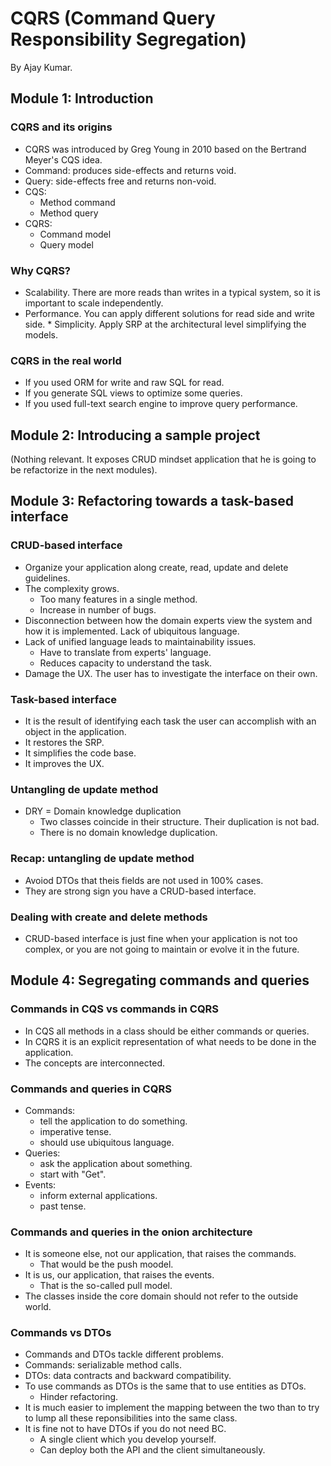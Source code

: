 # CQRS (Command Query Responsibility Segregation)

By Ajay Kumar.

## Module 1: Introduction
### CQRS and its origins
* CQRS was introduced by Greg Young in 2010 based on the Bertrand Meyer's CQS idea.
* Command: produces side-effects and returns void.
* Query: side-effects free and returns non-void.
* CQS:
    * Method command
    * Method query
* CQRS:
    * Command model
    * Query model

### Why CQRS?
* Scalability. There are more reads than writes in a typical system, so it is important to scale independently.
* Performance. You can apply different solutions for read side and write side. * Simplicity. Apply SRP at the architectural level simplifying the models.

### CQRS in the real world
* If you used ORM for write and raw SQL for read.
* If you generate SQL views to optimize some queries.
* If you used full-text search engine to improve query performance.

## Module 2: Introducing a sample project
(Nothing relevant. It exposes CRUD mindset application that he is going to be refactorize in the next modules).

## Module 3: Refactoring towards a task-based interface
### CRUD-based interface
* Organize your application along create, read, update and delete guidelines.
* The complexity grows.
    * Too many features in a single method.
    * Increase in number of bugs.
* Disconnection between how the domain experts view the system and how it is implemented. Lack of ubiquitous language.
* Lack of unified language leads to maintainability issues.
    * Have to translate from experts' language.
    * Reduces capacity to understand the task.
* Damage the UX. The user has to investigate the interface on their own.

### Task-based interface
* It is the result of identifying each task the user can accomplish with an object in the application.
* It restores the SRP.
* It simplifies the code base.
* It improves the UX.

### Untangling de update method
* DRY = Domain knowledge duplication
    * Two classes coincide in their structure. Their duplication is not bad.
    * There is no domain knowledge duplication.

### Recap: untangling de update method
* Avoiod DTOs that theis fields are not used in 100% cases.
* They are strong sign you have a CRUD-based interface.

### Dealing with create and delete methods
* CRUD-based interface is just fine when your application is not too complex, or you are not going to maintain or evolve it in the future.

## Module 4: Segregating commands and queries
### Commands in CQS vs commands in CQRS
* In CQS all methods in a class should be either commands or queries.
* In CQRS it is an explicit representation of what needs to be done in the application.
* The concepts are interconnected.

### Commands and queries in CQRS
* Commands:
    * tell the application to do something.
    * imperative tense.
    * should use ubiquitous language.
* Queries:
    * ask the application about something.
    * start with "Get".
* Events:
    * inform external applications.
    * past tense.

### Commands and queries in the onion architecture
* It is someone else, not our application, that raises the commands.
    * That would be the push moodel.
* It is us, our application, that raises the events.
    * That is the so-called pull model.
* The classes inside the core domain should not refer to the outside world.

### Commands vs DTOs
* Commands and DTOs tackle different problems.
* Commands: serializable method calls.
* DTOs: data contracts and backward compatibility.
* To use commands as DTOs is the same that to use entities as DTOs.
    * Hinder refactoring.
* It is much easier to implement the mapping between the two than to try to lump all these reponsibilities into the same class.
* It is fine not to have DTOs if you do not need BC.
    * A single client which you develop yourself.
    * Can deploy both the API and the client simultaneously.
